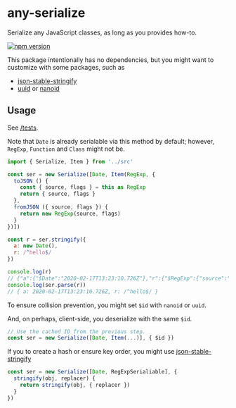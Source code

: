 # any-serialize

Serialize any JavaScript classes, as long as you provides how-to.

[![npm version](https://badge.fury.io/js/any-serialize.svg)](https://badge.fury.io/js/any-serialize)

This package intentionally has no dependencies, but you might want to customize with some packages, such as

- [json-stable-stringify](https://github.com/substack/json-stable-stringify)
- [uuid](https://github.com/uuidjs/uuid) or [nanoid](https://github.com/ai/nanoid)

## Usage

See [/tests](/tests).

Note that `Date` is already serialable via this method by default; however, `RegExp`, `Function` and `Class` might not be.

```js
import { Serialize, Item } from '../src'

const ser = new Serialize([Date, Item(RegExp, {
  toJSON () {
    const { source, flags } = this as RegExp
    return { source, flags }
  },
  fromJSON ({ source, flags }) {
    return new RegExp(source, flags)
  }
})])

const r = ser.stringify({
  a: new Date(),
  r: /^hello$/
})

console.log(r)
// {"a":{"$Date":"2020-02-17T13:23:10.726Z"},"r":{"$RegExp":{"source":"^hello$","flags":""}}}
console.log(ser.parse(r))
// { a: 2020-02-17T13:23:10.726Z, r: /^hello$/ }
```

To ensure collision prevention, you might set `$id` with `nanoid` or `uuid`.

And, on perhaps, client-side, you deserialize with the same `$id`.

```ts
// Use the cached ID from the previous step.
const ser = new Serialize([Date, Item(...)], { $id })
```

If you to create a hash or ensure key order, you might use [json-stable-stringify](https://github.com/substack/json-stable-stringify)

```ts
const ser = new Serialize([Date, RegExpSerialiable], {
  stringify(obj, replacer) {
    return stringify(obj, { replacer })
  }
})
```
